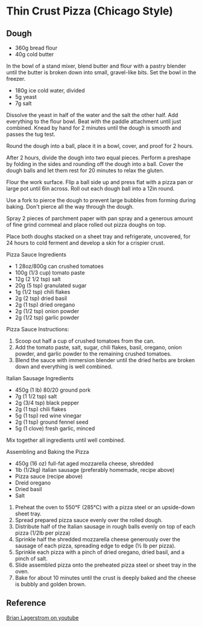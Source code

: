 # Thin Crust Pizza (Chicago Style)

## Dough
* 360g bread flour
* 40g cold butter

In the bowl of a stand mixer, blend butter and flour with a pastry blender until the butter is broken down into small, gravel-like bits. Set the bowl in the freezer.

* 180g ice cold water, divided
* 5g yeast
* 7g salt

Dissolve the yeast in half of the water and the salt the other half. Add everything to the flour bowl. Beat with the paddle attachment until just combined. Knead by hand for 2 minutes until the dough is smooth and passes the tug test.

Round the dough into a ball, place it in a bowl, cover, and proof for 2 hours.

After 2 hours, divide the dough into two equal pieces. Perform a preshape by folding in the sides and rounding off the dough into a ball. Cover the dough balls and let them rest for 20 minutes to relax the gluten.

Flour the work surface. Flip a ball side up and press flat with a pizza pan or large pot until 6in across. Roll out each dough ball into a 12in round.

Use a fork to pierce the dough to prevent large bubbles from forming during baking. Don't pierce all the way through the dough.

Spray 2 pieces of parchment paper with pan spray and a generous amount of fine grind cornmeal and place rolled out pizza doughs on top. 

Place both doughs stacked on a sheet tray and refrigerate, uncovered, for 24 hours to cold ferment and develop a skin for a crispier crust.

Pizza Sauce Ingredients
* 1 28oz/800g can crushed tomatoes
* 100g (1/3 cup) tomato paste
* 12g (2 1/2 tsp) salt
* 20g (5 tsp) granulated sugar
* 1g (1/2 tsp) chili flakes
* 2g (2 tsp) dried basil
* 2g (1 tsp) dried oregano
* 2g (1/2 tsp) onion powder
* 2g (1/2 tsp) garlic powder

Pizza Sauce Instructions:
1. Scoop out half a cup of crushed tomatoes from the can.
2. Add the tomato paste, salt, sugar, chili flakes, basil, oregano, onion powder, and garlic powder to the remaining crushed tomatoes.
3. Blend the sauce with immersion blender until the dried herbs are broken down and everything is well combined.

Italian Sausage Ingredients
* 450g (1 lb) 80/20 ground pork
* 7g (1 1/2 tsp) salt
* 2g (3/4 tsp) black pepper
* 2g (1 tsp) chili flakes
* 5g (1 tsp) red wine vinegar
* 2g (1 tsp) ground fennel seed
* 5g (1 clove) fresh garlic, minced

Mix together all ingredients until well combined.

Assembling and Baking the Pizza
* 450g (16 oz) full-fat aged mozzarella cheese, shredded
* 1lb (1/2kg)  italian sausage (preferably homemade, recipe above) 
* Pizza sauce (recipe above)
* Dreid oregano
* Dried basil 
* Salt 

1. Preheat the oven to 550°F (285°C) with a pizza steel or an upside-down sheet tray.
2. Spread prepared pizza sauce evenly over the rolled dough.
3. Distribute half of the Italian sausage in rough balls evenly on top of each pizza (1/2lb per pizza)
4. Sprinkle half the shredded mozzarella cheese generously over the sausage of each pizza, spreading edge to edge (½ lb per pizza).
5. Sprinkle each pizza with a pinch of dried oregano, dried basil, and a pinch of salt.
6. Slide assembled pizza onto the preheated pizza steel or sheet tray in the oven.
7. Bake for about 10 minutes until the crust is deeply baked and the cheese is bubbly and golden brown.

## Reference

[Brian Lagerstrom on youtube](https://www.youtube.com/watch?v=jvzX7-JnZb4)
